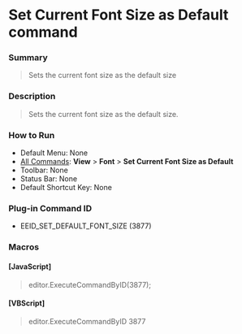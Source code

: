 # Set Current Font Size as Default command

### Summary

> Sets the current font size as the default size

### Description

> Sets the current font size as the default size.

### How to Run

- Default Menu: None
- [All Commands](../tools/all_commands): **View** \> **Font** >
**Set Current Font Size as Default**
- Toolbar: None
- Status Bar: None
- Default Shortcut Key: None

### Plug-in Command ID

- EEID\_SET\_DEFAULT\_FONT\_SIZE (3877)

### Macros

#### \[JavaScript\]

> editor.ExecuteCommandByID(3877);

#### \[VBScript\]

> editor.ExecuteCommandByID 3877
